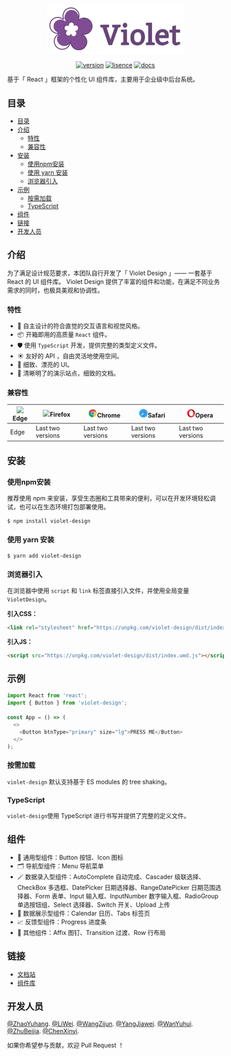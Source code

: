 
<p align="center">
  <a href="https://zhaoyuuu.github.io/violet-design">
    <img width="320" src="https://github.com/zhubeijia/source/blob/main/srclogo/violet-logo.svg?raw=true">
  </a>
</p>

<div align="center">

[![version](https://img.shields.io/badge/version-v0.1.4-mediumpurple.svg)](https://github.com/zhaoyuuu/violet-design)
[![lisence](https://img.shields.io/badge/lisence-MIT-slateblue.svg)](https://github.com/zhaoyuuu/violet-design)
[![docs](https://img.shields.io/badge/docsby-storybook-purple.svg)](https://zhaoyuuu.github.io/violet-design)

</div>

<div>
基于「 React 」框架的个性化 UI 组件库，主要用于企业级中后台系统。
</div>

## 目录

- [目录](#目录)
- [介绍](#介绍)
  - [特性](#特性)
  - [兼容性](#兼容性)
- [安装](#安装)
  - [使用npm安装](#使用npm安装)
  - [使用 yarn 安装](#使用-yarn-安装)
  - [浏览器引入](#浏览器引入)
- [示例](#示例)
  - [按需加载](#按需加载)
  - [TypeScript](#typescript)
- [组件](#组件)
- [链接](#链接)
- [开发人员](#开发人员)

## 介绍

为了满足设计规范要求，本团队自行开发了「 Violet Design 」—— 一套基于 React 的 UI 组件库。 Violet Design 提供了丰富的组件和功能，在满足不同业务需求的同时，也极具美观和协调性。

### 特性

- 🌈 自主设计的符合直觉的交互语言和视觉风格。
- 📦 开箱即用的高质量 `React` 组件。
- 🛡️ 使用 `TypeScript` 开发，提供完整的类型定义文件。
- ☀️ 友好的 API ，自由灵活地使用空间。
- 🎨 细致、漂亮的 UI。
- 📁 清晰明了的演示站点，细致的文档。

### 兼容性

| <img src="https://github.com/zhubeijia/source/blob/main/srclogo/icon-edge.06c7aa18.svg?raw=true" width="20px">Edge | <img src="https://github.com/zhubeijia/source/blob/main/srclogo/icon-firefox.ffa00c88.svg?raw=true" width="20px">Firefox | <img src="https://github.com/zhubeijia/source/blob/main/srclogo/icon-chrome.99f0b30c.svg?raw=true" width="20px">Chrome | <img src="https://github.com/zhubeijia/source/blob/main/srclogo/icon-safari.1bf88a3e.svg?raw=true" width="20px">Safari | <img src="https://github.com/zhubeijia/source/blob/main/srclogo/icon-opera.de286680.svg?raw=true" width="20px">Opera |
| ------------------------------------------------------------ | ------------------------------------------------------------ | ------------------------------------------------------------ | ------------------------------------------------------------ | ------------------------------------------------------------ |
| Edge                                                         | Last two versions                                                          | Last two versions                                                          | Last two versions                                                          | Last two versions                                                          |

## 安装

### 使用npm安装

推荐使用 npm 来安装，享受生态圈和工具带来的便利，可以在开发环境轻松调试，也可以在生态环境打包部署使用。

``` $ npm install violet-design ```

### 使用 yarn 安装

`$ yarn add violet-design`

### 浏览器引入

在浏览器中使用 `script` 和 `link` 标签直接引入文件，并使用全局变量 `VioletDesign`。

__引入CSS：__

```html
<link rel="stylesheet" href="https://unpkg.com/violet-design/dist/index.css">
```

__引入JS：__

```html
<script src="https://unpkg.com/violet-design/dist/index.umd.js"></script>
```

## 示例

```js
import React from 'react';
import { Button } from 'violet-design';

const App = () => (
  <>
    <Button btnType="primary" size="lg">PRESS ME</Button>
  </>
);
```

### 按需加载

`violet-design` 默认支持基于 ES modules 的 tree shaking。

### TypeScript

`violet-design`使用 TypeScript 进行书写并提供了完整的定义文件。

## 组件

- 🔘 通用型组件：Button 按钮、Icon 图标
- 🗂️ 导航型组件：Menu 导航菜单
- 🪄 数据录入型组件：AutoComplete 自动完成、Cascader 级联选择、CheckBox 多选框、DatePicker 日期选择器、RangeDatePicker 日期范围选择器、Form 表单、Input 输入框、InputNumber 数字输入框、RadioGroup 单选按钮组、Select 选择器、Switch 开关、Upload 上传
- 📆 数据展示型组件：Calendar 日历、Tabs 标签页
- 📈 反馈型组件：Progress 进度条
- 📌 其他组件：Affix 图钉、Transition 过渡、Row 行布局

## 链接

- [文档站](https://zhaoyuuu.github.io/violet-design)
- [组件库](https://github.com/zhaoyuuu/violet-design)

## 开发人员

[@ZhaoYuhang](https://github.com/zhaoyuuu). [@LiWei](https://github.com/5liwei). [@WangZijun](https://github.com/violetwzj). [@YangJiawei](https://github.com/666laoyang). [@WanYuhui](https://github.com/wyuhuiNJU). [@ZhuBeijia](https://github.com/zhubeijia). [@ChenXinyi](https://github.com/quas-modo).

如果你希望参与贡献，欢迎 Pull Request ！

